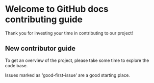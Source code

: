 # Welcome to GitHub docs contributing guide

Thank you for investing your time in contributing to our project!

## New contributor guide

To get an overview of the project, please take some time to explore the code base.

Issues marked as 'good-first-issue' are a good starting place.

